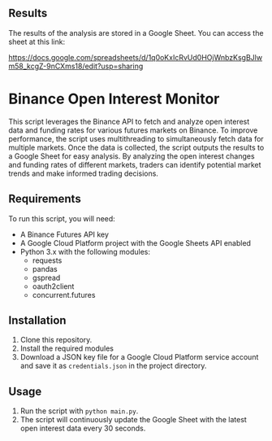 ## Results

The results of the analysis are stored in a Google Sheet. You can access the sheet at this link:

https://docs.google.com/spreadsheets/d/1q0oKxIcRvUd0HOjWnbzKsgBJlwm58_kcgZ-9nCXms18/edit?usp=sharing

# Binance Open Interest Monitor

This script leverages the Binance API to fetch and analyze open interest data and funding rates for various futures markets on Binance. To improve performance, the script uses multithreading to simultaneously fetch data for multiple markets. Once the data is collected, the script outputs the results to a Google Sheet for easy analysis. By analyzing the open interest changes and funding rates of different markets, traders can identify potential market trends and make informed trading decisions.

## Requirements

To run this script, you will need:

- A Binance Futures API key
- A Google Cloud Platform project with the Google Sheets API enabled
- Python 3.x with the following modules:
    - requests
    - pandas
    - gspread
    - oauth2client
    - concurrent.futures

## Installation

1. Clone this repository.
2. Install the required modules
4. Download a JSON key file for a Google Cloud Platform service account and save it as `credentials.json` in the project directory.

## Usage

1. Run the script with `python main.py`.
2. The script will continuously update the Google Sheet with the latest open interest data every 30 seconds.
